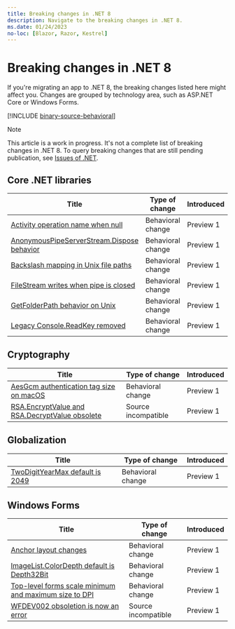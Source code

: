 ```yaml
---
title: Breaking changes in .NET 8
description: Navigate to the breaking changes in .NET 8.
ms.date: 01/24/2023
no-loc: [Blazor, Razor, Kestrel]
---
```

# Breaking changes in .NET 8

If you're migrating an app to .NET 8, the breaking changes listed here might affect you. Changes are grouped by technology area, such as ASP.NET Core or Windows Forms.

[!INCLUDE [binary-source-behavioral](includes/binary-source-behavioral.md)]

> [!NOTE]
>
> This article is a work in progress. It's not a complete list of breaking changes in .NET 8. To query breaking changes that are still pending publication, see [Issues of .NET](https://issuesof.net/?q=%20is:open%20-label:Documented%20is:issue%20(label:%22Breaking%20Change%22%20or%20label:breaking-change)%20(repo:dotnet/docs%20or%20repo:aspnet/Announcements)%20group:repo%20(label:%22:checkered_flag:%20Release:%20.NET%208%22%20or%20label:8.0.0)%20sort:created-desc).

## Core .NET libraries

| Title                                                                                                 | Type of change    | Introduced |
| ----------------------------------------------------------------------------------------------------- | ----------------- | ---------- |
| [Activity operation name when null](core-libraries/8.0/activity-operation-name.md)                    | Behavioral change | Preview 1  |
| [AnonymousPipeServerStream.Dispose behavior](core-libraries/8.0/anonymouspipeserverstream-dispose.md) | Behavioral change | Preview 1  |
| [Backslash mapping in Unix file paths](core-libraries/8.0/file-path-backslash.md)       | Behavioral change | Preview 1  |
| [FileStream writes when pipe is closed](core-libraries/8.0/filestream-disposed-pipe.md) | Behavioral change | Preview 1  |
| [GetFolderPath behavior on Unix](core-libraries/8.0/getfolderpath-unix.md)              | Behavioral change | Preview 1  |
| [Legacy Console.ReadKey removed](core-libraries/8.0/console-readkey-legacy.md)          | Behavioral change | Preview 1  |

## Cryptography

| Title                                                                                                    | Type of change      | Introduced |
| -------------------------------------------------------------------------------------------------------- | ------------------- | ---------- |
| [AesGcm authentication tag size on macOS](cryptography/8.0/aesgcm-auth-tag-size.md)                      | Behavioral change   | Preview 1  |
| [RSA.EncryptValue and RSA.DecryptValue obsolete](cryptography/8.0/rsa-encrypt-decrypt-value-obsolete.md) | Source incompatible | Preview 1  |

## Globalization

| Title                                                                           | Type of change    | Introduced |
| ------------------------------------------------------------------------------- | ----------------- | ---------- |
| [TwoDigitYearMax default is 2049](globalization/8.0/twodigityearmax-default.md) | Behavioral change | Preview 1  |

## Windows Forms

| Title                                                                                                 | Type of change      | Introduced |
| ----------------------------------------------------------------------------------------------------- | ------------------- | ---------- |
| [Anchor layout changes](windows-forms/8.0/anchor-layout.md)                                           | Behavioral change   | Preview 1  |
| [ImageList.ColorDepth default is Depth32Bit](windows-forms/8.0/imagelist-colordepth.md)               | Behavioral change   | Preview 1  |
| [Top-level forms scale minimum and maximum size to DPI](windows-forms/8.0/forms-scale-size-to-dpi.md) | Behavioral change   | Preview 1  |
| [WFDEV002 obsoletion is now an error](windows-forms/8.0/domainupdownaccessibleobject.md)              | Source incompatible | Preview 1  |
